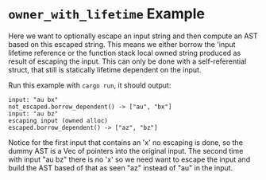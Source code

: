 # `owner_with_lifetime` Example

Here we want to optionally escape an input string and then compute an AST based
on this escaped string. This means we either borrow the 'input lifetime
reference or the function stack local owned string produced as result of
escaping the input. This can only be done with a self-referential struct, that
still is statically lifetime dependent on the input.

Run this example with `cargo run`, it should output:

```
input: "au bx"
not_escaped.borrow_dependent() -> ["au", "bx"]
input: "au bz"
escaping input (owned alloc)
escaped.borrow_dependent() -> ["az", "bz"]
```

Notice for the first input that contains an 'x' no escaping is done, so the
dummy AST is a Vec of pointers into the original input. The second time with
input "au bz" there is no 'x' so we need want to escape the input and build the
AST based of that as seen "az" instead of "au" in the input.